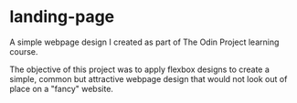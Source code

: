 # landing-page

A simple webpage design I created as part of The Odin Project learning course.

The objective of this project was to apply flexbox designs to create a simple, common but attractive webpage design
that would not look out of place on a "fancy" website.